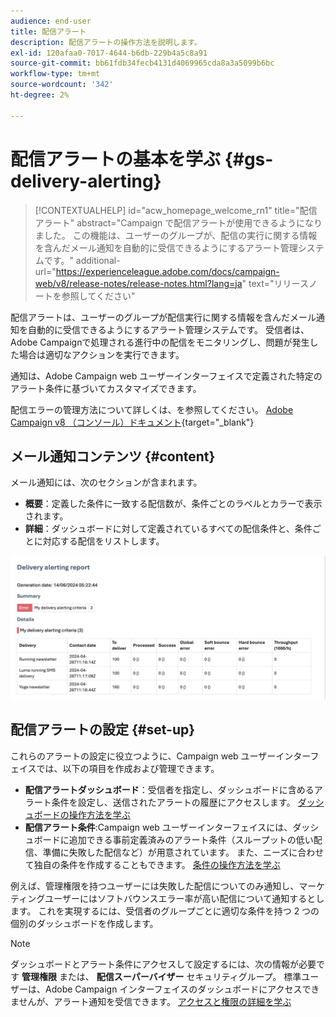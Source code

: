 ```yaml
---
audience: end-user
title: 配信アラート
description: 配信アラートの操作方法を説明します。
exl-id: 120afaa0-7017-4644-b6db-229b4a5c8a91
source-git-commit: bb61fdb34fecb4131d4069965cda8a3a5099b6bc
workflow-type: tm+mt
source-wordcount: '342'
ht-degree: 2%

---
```


# 配信アラートの基本を学ぶ {#gs-delivery-alerting}


>[!CONTEXTUALHELP]
>id="acw_homepage_welcome_rn1"
>title="配信アラート"
>abstract="Campaign で配信アラートが使用できるようになりました。 この機能は、ユーザーのグループが、配信の実行に関する情報を含んだメール通知を自動的に受信できるようにするアラート管理システムです。"
>additional-url="https://experienceleague.adobe.com/docs/campaign-web/v8/release-notes/release-notes.html?lang=ja" text="リリースノートを参照してください"

配信アラートは、ユーザーのグループが配信実行に関する情報を含んだメール通知を自動的に受信できるようにするアラート管理システムです。 受信者は、Adobe Campaignで処理される進行中の配信をモニタリングし、問題が発生した場合は適切なアクションを実行できます。

通知は、Adobe Campaign web ユーザーインターフェイスで定義された特定のアラート条件に基づいてカスタマイズできます。

配信エラーの管理方法について詳しくは、を参照してください。 [Adobe Campaign v8 （コンソール）ドキュメント](https://experienceleague.adobe.com/en/docs/campaign/campaign-v8/send/failures/delivery-failures#send){target="_blank"}

## メール通知コンテンツ {#content}

メール通知には、次のセクションが含まれます。

* **概要**：定義した条件に一致する配信数が、条件ごとのラベルとカラーで表示されます。
* **詳細**：ダッシュボードに対して定義されているすべての配信条件と、条件ごとに対応する配信をリストします。

![](assets/alerting-email.png)

## 配信アラートの設定 {#set-up}

これらのアラートの設定に役立つように、Campaign web ユーザーインターフェイスでは、以下の項目を作成および管理できます。

* **配信アラートダッシュボード**：受信者を指定し、ダッシュボードに含めるアラート条件を設定し、送信されたアラートの履歴にアクセスします。 [ダッシュボードの操作方法を学ぶ](../msg/delivery-alerting-dashboards.md)
* **配信アラート条件**:Campaign web ユーザーインターフェイスには、ダッシュボードに追加できる事前定義済みのアラート条件（スループットの低い配信、準備に失敗した配信など）が用意されています。 また、ニーズに合わせて独自の条件を作成することもできます。 [条件の操作方法を学ぶ](../msg/delivery-alerting-criteria.md)

例えば、管理権限を持つユーザーには失敗した配信についてのみ通知し、マーケティングユーザーにはソフトバウンスエラー率が高い配信について通知するとします。 これを実現するには、受信者のグループごとに適切な条件を持つ 2 つの個別のダッシュボードを作成します。

>[!NOTE]
>
>ダッシュボードとアラート条件にアクセスして設定するには、次の情報が必要です **管理権限** または、 **配信スーパーバイザー** セキュリティグループ。 標準ユーザーは、Adobe Campaign インターフェイスのダッシュボードにアクセスできませんが、アラート通知を受信できます。 [アクセスと権限の詳細を学ぶ](../get-started/permissions.md)
